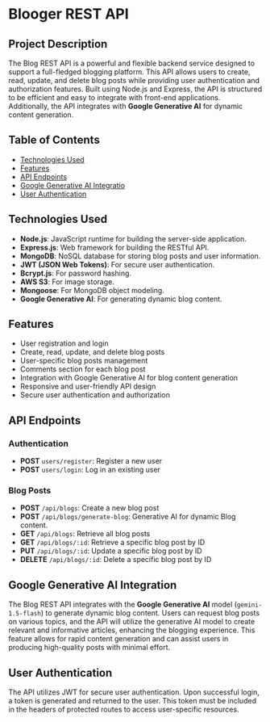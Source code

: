 # Blooger REST API

## Project Description

The Blog REST API is a powerful and flexible backend service designed to support a full-fledged blogging platform.
This API allows users to create, read, update, and delete blog posts while providing user authentication and authorization features.
Built using Node.js and Express, the API is structured to be efficient and easy to integrate with front-end applications. 
Additionally, the API integrates with **Google Generative AI**  for dynamic content generation.

## Table of Contents

- [Technologies Used](#technologies-used)
- [Features](#features)
- [API Endpoints](#api-endpoints)
- [Google Generative AI Integratio](#Google-Generative-AI-Integratio)
- [User Authentication](#user-authentication)

## Technologies Used

- **Node.js**: JavaScript runtime for building the server-side application.
- **Express.js**: Web framework for building the RESTful API.
- **MongoDB**: NoSQL database for storing blog posts and user information.
- **JWT (JSON Web Tokens)**: For secure user authentication.
- **Bcrypt.js**: For password hashing.
- **AWS S3**: For image storage.
- **Mongoose**: For MongoDB object modeling.
- **Google Generative AI**: For generating dynamic blog content.

## Features

- User registration and login
- Create, read, update, and delete blog posts
- User-specific blog posts management
- Comments section for each blog post
- Integration with Google Generative AI for blog content generation
- Responsive and user-friendly API design
- Secure user authentication and authorization

## API Endpoints

### Authentication

- **POST** `users/register`: Register a new user
- **POST** `users/login`: Log in an existing user

### Blog Posts

- **POST** `/api/blogs`: Create a new blog post
- **POST** `/api/blogs/generate-blog`: Generative AI for dynamic Blog content.
- **GET** `/api/blogs`: Retrieve all blog posts
- **GET** `/api/blogs/:id`: Retrieve a specific blog post by ID
- **PUT** `/api/blogs/:id`: Update a specific blog post by ID
- **DELETE** `/api/blogs/:id`: Delete a specific blog post by ID


## Google Generative AI Integration

The Blog REST API integrates with the **Google Generative AI** model (`gemini-1.5-flash`) to generate dynamic blog content. 
Users can request blog posts on various topics, and the API will utilize the generative AI model to create relevant and informative articles, enhancing the blogging experience. 
This feature allows for rapid content generation and can assist users in producing high-quality posts with minimal effort.

## User Authentication

The API utilizes JWT for secure user authentication. Upon successful login, a token is generated and returned to the user.
This token must be included in the headers of protected routes to access user-specific resources.

